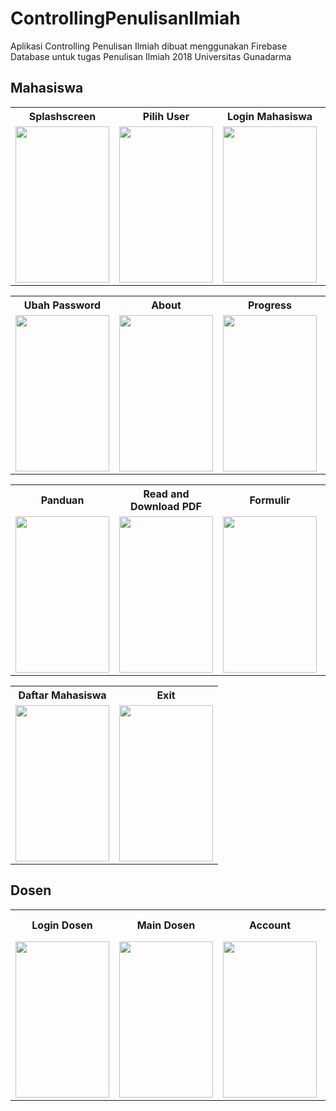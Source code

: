 # ControllingPenulisanIlmiah
Aplikasi Controlling Penulisan Ilmiah dibuat menggunakan Firebase Database untuk tugas Penulisan Ilmiah 2018 Universitas Gunadarma

## Mahasiswa
<table >
  <tr>
    <th align="center">Splashscreen</th>
    <th align="center">Pilih User</th>
    <th align="center">Login Mahasiswa</th>
    <th align="center">Main</th>
    <th align="center">Account</th>
  </tr>
  <tr>
    <td align="left"><img src="https://user-images.githubusercontent.com/54391306/70886786-ee6d6880-200e-11ea-8c34-6d3ea0a234b0.jpeg" width="150" height="250"></td>
    <td align="right"><img src="https://user-images.githubusercontent.com/54391306/70887005-6a67b080-200f-11ea-8bae-71be8645f96a.jpeg" width="150" height="250"></td>
    <td align="left"><img src="https://user-images.githubusercontent.com/54391306/70887088-94b96e00-200f-11ea-965d-5305f28e31fc.jpeg" width="150" height="250"></td>
    <td align="left"><img src="https://user-images.githubusercontent.com/54391306/70887122-aac72e80-200f-11ea-9711-1db963fee81a.jpeg" width="150" height="250"></td>
    <td align="left"><img src="https://user-images.githubusercontent.com/54391306/70887163-bdd9fe80-200f-11ea-89fb-6305035b0d6c.jpeg" width="150" height="250"></td>
  </tr>
</table>

<table >
  <tr>
    <th align="center">Ubah Password</th>
    <th align="center">About</th>
    <th align="center">Progress</th>
    <th align="center">Add Progress</th>
    <th align="center">Informasi</th>
  </tr>
  <tr>
    <td align="left"><img src="https://user-images.githubusercontent.com/54391306/70887227-f1b52400-200f-11ea-8b20-3bd2f26303e1.jpeg" width="150" height="250"></td>
    <td align="right"><img src="https://user-images.githubusercontent.com/54391306/70887270-10b3b600-2010-11ea-9997-2a208e922714.jpeg" width="150" height="250"></td>
    <td align="left"><img src="https://user-images.githubusercontent.com/54391306/70887332-3b057380-2010-11ea-9c6f-d6071ba121f9.png" width="150" height="250"></td>
    <td align="left"><img src="https://user-images.githubusercontent.com/54391306/70887364-507a9d80-2010-11ea-94bd-9d0b8aa7db04.jpeg" width="150" height="250"></td>
    <td align="left"><img src="https://user-images.githubusercontent.com/54391306/70887381-625c4080-2010-11ea-94dc-747951cb3219.jpeg" width="150" height="250"></td>
  </tr>
</table>

<table >
  <tr>
    <th align="center">Panduan</th>
    <th align="center">Read and Download PDF</th>
    <th align="center">Formulir</th>
    <th align="center">Read and Download PDF</th>
    <th align="center">My Dospem</th>
  </tr>
  <tr>
    <td align="left"><img src="https://user-images.githubusercontent.com/54391306/70887436-8cadfe00-2010-11ea-932e-a0d2893bc4c6.jpeg" width="150" height="250"></td>
    <td align="right"><img src="https://user-images.githubusercontent.com/54391306/70887466-a4858200-2010-11ea-9ac5-f084ef09e6b6.jpeg" width="150" height="250"></td>
    <td align="left"><img src="https://user-images.githubusercontent.com/54391306/70887494-b9621580-2010-11ea-99a0-5999cd7125fb.jpeg" width="150" height="250"></td>
    <td align="left"><img src="https://user-images.githubusercontent.com/54391306/70887568-ddbdf200-2010-11ea-91cd-3e72262885c2.jpeg" width="150" height="250"></td>
    <td align="left"><img src="https://user-images.githubusercontent.com/54391306/70887590-e8788700-2010-11ea-931d-db00b3319a23.jpeg" width="150" height="250"></td>
  </tr>
</table>

<table >
  <tr>
    <th align="center">Daftar Mahasiswa</th>
    <th align="center">Exit</th>
  </tr>
  <tr>
    <td align="left"><img src="https://user-images.githubusercontent.com/54391306/70887630-fc23ed80-2010-11ea-9c81-064cb726581d.jpeg" width="150" height="250"></td>
    <td align="right"><img src="https://user-images.githubusercontent.com/54391306/70887669-14940800-2011-11ea-958d-51b5f9e4f46d.jpeg" width="150" height="250"></td>
  </tr>
</table>

## Dosen
<table >
  <tr>
    <th align="center">Login Dosen</th>
    <th align="center">Main Dosen</th>
    <th align="center">Account</th>
    <th align="center">Daftar Mahasiswa</th>
    <th align="center">Progress Mahasiswa</th>
  </tr>
  <tr>
    <td align="left"><img src="https://user-images.githubusercontent.com/54391306/70887743-3ee5c580-2011-11ea-890e-a3e8835abc84.jpeg" width="150" height="250"></td>
    <td align="right"><img src="https://user-images.githubusercontent.com/54391306/70887780-5329c280-2011-11ea-968d-83bd0fefd625.jpeg" width="150" height="250"></td>
    <td align="left"><img src="https://user-images.githubusercontent.com/54391306/70887822-69d01980-2011-11ea-8194-bdca1015ac13.jpeg" width="150" height="250"></td>
    <td align="left"><img src="https://user-images.githubusercontent.com/54391306/70887847-78b6cc00-2011-11ea-81d5-d8583264409c.jpeg" width="150" height="250"></td>
    <td align="left"><img src="https://user-images.githubusercontent.com/54391306/70887887-92581380-2011-11ea-9e0d-419cbfd178b4.png" width="150" height="250"></td>
  </tr>
</table>
